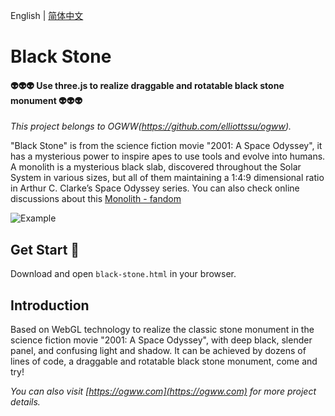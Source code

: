 English | [简体中文](./README.CN.md) 

Black Stone
========

#### 👽👽👽 Use three.js to realize draggable and rotatable black stone monument 👽👽👽 ####

*This project belongs to OGWW(https://github.com/elliottssu/ogww).*

"Black Stone" is from the science fiction movie "2001: A Space Odyssey", it has a mysterious power to inspire apes to use tools and evolve into humans. A monolith is a mysterious black slab, discovered throughout the Solar System in various sizes, but all of them maintaining a 1:4:9 dimensional ratio in Arthur C. Clarke’s Space Odyssey series. You can also check online discussions about this
[Monolith - fandom](https://2001.fandom.com/wiki/Monolith)

![Example](./example.gif)

## Get Start 🚀
Download and open `black-stone.html` in your browser.

## Introduction
Based on WebGL technology to realize the classic stone monument in the science fiction movie "2001: A Space Odyssey", with deep black, slender panel, and confusing light and shadow. It can be achieved by dozens of lines of code, a draggable and rotatable black stone monument, come and try!

*You can also visit [https://ogww.com](https://ogww.com) for more project details.*
